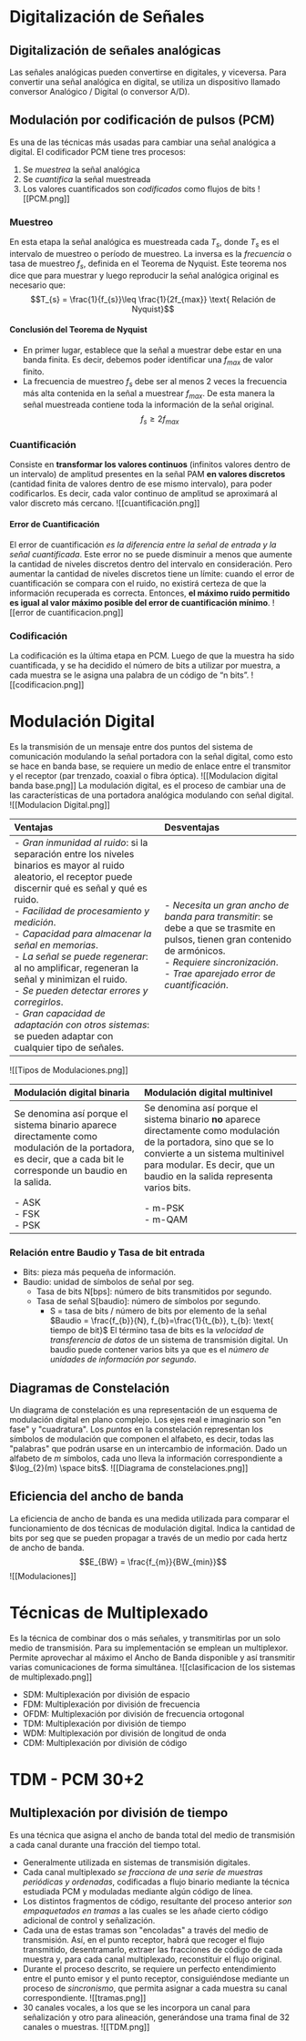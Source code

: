 # Digitalización de Señales
## Digitalización de señales analógicas
Las señales analógicas pueden convertirse en digitales, y viceversa. Para convertir una señal analógica en digital, se utiliza un dispositivo llamado conversor Analógico / Digital (o conversor A/D).
## Modulación por codificación de pulsos (PCM)
Es una de las técnicas más usadas para cambiar una señal analógica a digital. El codificador PCM tiene tres procesos:
1. Se *muestrea* la señal analógica
2. Se *cuantifica* la señal muestreada
3. Los valores cuantificados son *codificados* como flujos de bits
![[PCM.png]]
### Muestreo
En esta etapa la señal analógica es muestreada cada $T_{s}$, donde $T_{s}$ es el intervalo de muestreo o período de muestreo. La inversa es la *frecuencia* o tasa de muestreo $f_{s}$, definida en el Teorema de Nyquist. Este teorema nos dice que para muestrar y luego reproducir la señal analógica original es necesario que:
$$T_{s} = \frac{1}{f_{s}}\leq \frac{1}{2f_{max}} \text{ Relación de Nyquist}$$
#### Conclusión del Teorema de Nyquist
- En primer lugar, establece que la señal a muestrar debe estar en una banda finita. Es decir, debemos poder identificar una $f_{max}$ de valor finito.
- La frecuencia de muestreo $f_{s}$ debe ser al menos 2 veces la frecuencia más alta contenida en la señal a muestrear $f_{max}$. De esta manera la señal muestreada contiene toda la información de la señal original.
$$f_{s} \geq 2f_{max}$$
### Cuantificación
Consiste en **transformar los valores continuos** (infinitos valores dentro de un intervalo) de amplitud presentes en la señal PAM **en valores discretos** (cantidad finita de valores dentro de ese mismo intervalo), para poder codificarlos. Es decir, cada valor continuo de amplitud se aproximará al valor discreto más cercano.
![[cuantificación.png]]
#### Error de Cuantificación
El error de cuantificación *es la diferencia entre la señal de entrada y la señal cuantificada*. Este error no se puede disminuir a menos que aumente la cantidad de niveles discretos dentro del intervalo en consideración. Pero aumentar la cantidad de niveles discretos tiene un límite: cuando el error de cuantificación se compara con el ruido, no existirá certeza de que la información recuperada es correcta. Entonces, **el máximo ruido permitido es igual al valor máximo posible del error de cuantificación mínimo**.
![[error de cuantificacion.png]]
### Codificación
La codificación es la última etapa en PCM. Luego de que la muestra ha sido cuantificada, y se ha decidido el número de bits a utilizar por muestra, a cada muestra se le asigna una palabra de un código de “n bits”.
![[codificacion.png]]
# Modulación Digital
Es la transmisión de un mensaje entre dos puntos del sistema de comunicación modulando la señal portadora con la señal digital, como esto se hace en banda base, se requiere un medio de enlace entre el transmitor y el receptor (par trenzado, coaxial o fibra óptica).
![[Modulacion digital banda base.png]]
La modulación digital, es el proceso de cambiar una de las características de una portadora analógica modulando con señal digital.
![[Modulacion Digital.png]]

| Ventajas                                                                                                                                                                                                                                                                                                                                                                                                                                                                                                                    | Desventajas                                                                                                                                                                                                  |
| :-------------------------------------------------------------------------------------------------------------------------------------------------------------------------------------------------------------------------------------------------------------------------------------------------------------------------------------------------------------------------------------------------------------------------------------------------------------------------------------------------------------------------- | :----------------------------------------------------------------------------------------------------------------------------------------------------------------------------------------------------------- |
| - *Gran inmunidad al ruido*: si la separación entre los niveles binarios es mayor al ruido aleatorio, el receptor puede discernir qué es señal y qué es ruido.<br>- *Facilidad de procesamiento y medición*.<br>- *Capacidad para almacenar la señal en memorias*.<br>- *La señal se puede regenerar*: al no amplificar, regeneran la señal y minimizan el ruido.<br>- *Se pueden detectar errores y corregirlos*.<br>- *Gran capacidad de adaptación con otros sistemas*: se pueden adaptar con cualquier tipo de señales. | - *Necesita un gran ancho de banda para transmitir*: se debe a que se trasmite en pulsos, tienen gran contenido de armónicos.<br>- *Requiere sincronización*.<br>- *Trae aparejado error de cuantificación*. |
![[Tipos de Modulaciones.png]]

| Modulación digital binaria                                                                                                                                      | Modulación digital multinivel<br>                                                                                                                                                                                                        |
| :-------------------------------------------------------------------------------------------------------------------------------------------------------------- | :--------------------------------------------------------------------------------------------------------------------------------------------------------------------------------------------------------------------------------------- |
| Se denomina así porque el sistema binario aparece directamente como modulación de la portadora, es decir, que a cada bit le corresponde un baudio en la salida. | Se denomina así porque el sistema binario **no** aparece directamente como modulación de la portadora, sino que se lo convierte a un sistema multinivel para modular. Es decir, que un baudio en la salida representa varios bits.&nbsp; |
| - ASK<br>- FSK<br>- PSK                                                                                                                                         | - m-PSK<br>- m-QAM                                                                                                                                                                                                                       |
### Relación entre Baudio y Tasa de bit entrada
- Bits: pieza más pequeña de información.
- Baudio: unidad de símbolos de señal por seg.
	- Tasa de bits N\[bps]: número de bits transmitidos por segundo.
	- Tasa de señal S\[baudio]: número de símbolos por segundo.
		- S = tasa de bits / número de bits por elemento de la señal
		$Baudio = \frac{f_{b}}{N}, f_{b}=\frac{1}{t_{b}}, t_{b}: \text{ tiempo de bit}$
El término tasa de bits es la *velocidad de transferencia de datos* de un sistema de transmisión digital.
Un baudio puede contener varios bits ya que es el *número de unidades de información por segundo*.
## Diagramas de Constelación
Un diagrama de constelación es una representación de un esquema de modulación digital en plano complejo. Los ejes real e imaginario son "en fase" y "cuadratura". Los *puntos* en la constelación representan los símbolos de modulación que componen el alfabeto, es decir, todas las "palabras" que podrán usarse en un intercambio de información. Dado un alfabeto de $m$ símbolos, cada uno lleva la información correspondiente a $\log_{2}(m) \space bits$.
![[Diagrama de constelaciones.png]]
## Eficiencia del ancho de banda
La eficiencia de ancho de banda es una medida utilizada para comparar el funcionamiento de dos técnicas de modulación digital. Indica la cantidad de bits por seg que se pueden propagar a través de un medio por cada hertz de ancho de banda.
$$E_{BW} = \frac{f_{m}}{BW_{min}}$$
![[Modulaciones]]
# Técnicas de Multiplexado
Es la técnica de combinar dos o más señales, y transmitirlas por un solo medio de transmisión. Para su implementación se emplean un multiplexor.
Permite aprovechar al máximo el Ancho de Banda disponible y así transmitir varias comunicaciones de forma simultánea.
![[clasificacion de los sistemas de multiplexado.png]]
- SDM: Multiplexación por división de espacio
- FDM: Multiplexación por división de frecuencia
- OFDM: Multiplexación por división de frecuencia ortogonal
- TDM: Multiplexación por división de tiempo
- WDM: Multiplexación por división de longitud de onda
- CDM: Multiplexación por división de código
# TDM - PCM 30+2
## Multiplexación por división de tiempo
Es una técnica que asigna el ancho de banda total del medio de transmisión a cada canal durante una fracción del tiempo total.
- Generalmente utilizada en sistemas de transmisión digitales.
- Cada canal multiplexado *se fracciona de una serie de muestras periódicas y ordenadas*, codificadas a flujo binario mediante la técnica estudiada PCM y moduladas mediante algún código de línea.
- Los distintos fragmentos de código, resultante del proceso anterior *son empaquetados en tramas* a las cuales se les añade cierto código adicional de control y señalización.
- Cada una de estas tramas son "encoladas" a través del medio de transmisión. Así, en el punto receptor, habrá que recoger el flujo transmitido, desentramarlo, extraer las fracciones de código de cada muestra y, para cada canal multiplexado, reconstituir el flujo original.
- Durante el proceso descrito, se requiere un perfecto entendimiento entre el punto emisor y el punto receptor, consiguiéndose mediante un proceso de *sincronismo*, que permita asignar a cada muestra su canal correspondiente.
![[tramas.png]]
- 30 canales vocales, a los que se les incorpora un canal para señalización y otro para alineación, generándose una trama final de 32 canales o muestras.
![[TDM.png]]
